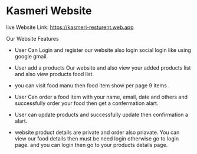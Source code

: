 # Kasmeri Website

live Website Link: https://kasmeri-resturent.web.app

Our Website Features

* User Can Login and register our website also login social login like using google gmail.

* User add a products Our website and also view your added products list and also view products food list.

* you can visit food manu then food item show per page 9 items .

* User Can order a food item with your name, email, date and others and successfully order your food then get a confermation alart.

* User can update products and successfully update then confirmation a alart. 

* website product details are private and order also priavate. You can view our food details then must be need  login otherwise go to login page. and you can login then go to your products details page. 